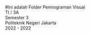 #Ini adalah Folder Pemrograman Visual
<br/>
TI / 3A
<br/>
Semester 3
<br/>
Politeknik Negeri Jakarta
<br/>
2022 - 2022
